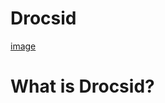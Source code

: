# Drocsid

[image](https://i.imgur.com/H6O5fsR.png)

[](https://github.com/matt2yu/Drocsid/blob/main/README.md#what-is-drocsid?)What is Drocsid?
======================================================================================================
